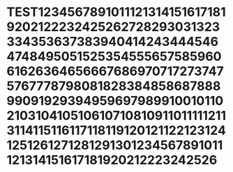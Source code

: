 # TEST1234567891011121314151617181920212223242526272829303132333435363738394041424344454647484950515253545556575859606162636465666768697071727374757677787980818283848586878889909192939495969798991001011021031041051061071081091101111121131141151161171181191201211221231241251261271281291301234567891011121314151617181920212223242526